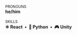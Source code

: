 <sub> PRONOUNS </sub> <br/>
<b> 
  he/him 
</b>
<br/><br/>
<sub> SKILLS </sub> <br/>
<b> 
  ⚛️ React &nbsp;•&nbsp; 
  🐍 Python &nbsp;•&nbsp; 
  🎮 Unity 
</b>
<!-- <br/><br/>
<sub> FAVORITE PROJECTS </sub> <br/>
[
  <b> 🤖 echobot </b> <br/> 
  <sup> Text-to-speech and music bot for Discord servers </sup>
](https://github.com/jalenng/echobot)

[
  <b> 🕒 unicorn-hat-hd-clock </b> <br/> 
  <sup> Python script that displays time and weather on an LED dot matrix screen </sup>
](https://github.com/jalenng/unicorn-hat-hd-clock)

[
  <b> ⌛ twenty </b> <br/> 
  <sup> Eye-break timer created with React and Electron </sup>
](https://github.com/jalenng/twenty)

[
  <b> 🐦 flocking-and-clouds-unity </b> <br/> 
  <sup> Simulation of birds flocking among ray-marched clouds in Unity </sup>
](https://github.com/jalenng/flocking-and-clouds-unity) 
 -->
